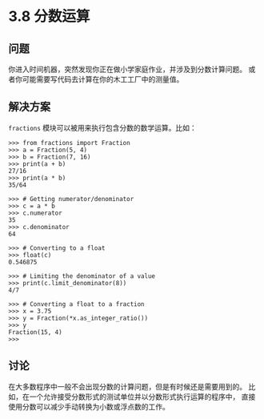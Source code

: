 

# 3.8 分数运算

## 问题

你进入时间机器，突然发现你正在做小学家庭作业，并涉及到分数计算问题。 或者你可能需要写代码去计算在你的木工工厂中的测量值。

## 解决方案

`fractions` 模块可以被用来执行包含分数的数学运算。比如：

    
    
    >>> from fractions import Fraction
    >>> a = Fraction(5, 4)
    >>> b = Fraction(7, 16)
    >>> print(a + b)
    27/16
    >>> print(a * b)
    35/64
    
    >>> # Getting numerator/denominator
    >>> c = a * b
    >>> c.numerator
    35
    >>> c.denominator
    64
    
    >>> # Converting to a float
    >>> float(c)
    0.546875
    
    >>> # Limiting the denominator of a value
    >>> print(c.limit_denominator(8))
    4/7
    
    >>> # Converting a float to a fraction
    >>> x = 3.75
    >>> y = Fraction(*x.as_integer_ratio())
    >>> y
    Fraction(15, 4)
    >>>
    

## 讨论

在大多数程序中一般不会出现分数的计算问题，但是有时候还是需要用到的。 比如，在一个允许接受分数形式的测试单位并以分数形式执行运算的程序中，
直接使用分数可以减少手动转换为小数或浮点数的工作。

